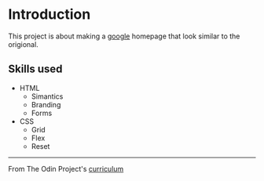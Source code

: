 # Introduction

This project is about making a [google](https://www.google.com) homepage that look similar to the origional.


## Skills used

* HTML
  - Simantics
  - Branding
  - Forms
* CSS
  - Grid
  - Flex
  - Reset


----

From The Odin Project's [curriculum](http://www.theodinproject.com/courses/web-development-101/lessons/html-css)
